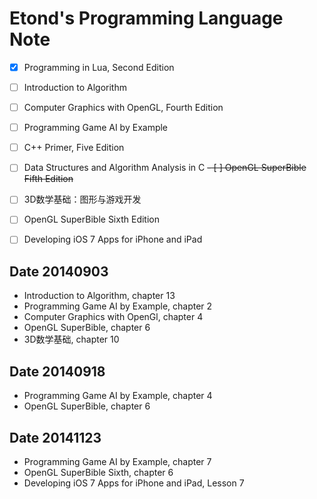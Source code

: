 Etond's Programming Language Note
=================================

- [x] Programming in Lua, Second Edition
- [ ] Introduction to Algorithm
- [ ] Computer Graphics with OpenGL, Fourth Edition
- [ ] Programming Game AI by Example
- [ ] C++ Primer, Five Edition
- [ ] Data Structures and Algorithm Analysis in C
~~- [ ] OpenGL SuperBible Fifth Edition~~
- [ ] 3D数学基础：图形与游戏开发
- [ ] OpenGL SuperBible Sixth Edition
- [ ] Developing iOS 7 Apps for iPhone and iPad


## Date 20140903

- Introduction to Algorithm, chapter 13
- Programming Game AI by Example, chapter 2
- Computer Graphics with OpenGl, chapter 4 
- OpenGL SuperBible, chapter 6
- 3D数学基础, chapter 10

## Date 20140918

- Programming Game AI by Example, chapter 4
- OpenGL SuperBible, chapter 6

## Date 20141123

- Programming Game AI by Example, chapter 7
- OpenGL SuperBible Sixth, chapter 6
- Developing iOS 7 Apps for iPhone and iPad, Lesson 7

